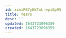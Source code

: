 ```yaml
---
id: xzmiP67yHkToL-epiGp9S
title: Years
desc: ''
updated: 1643723096359
created: 1643723096359
---
```


